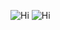 ![Hi](https://github-readme-stats.vercel.app/api?username=tsparksh&show_icons=true&include_all_commits=true&count_private=true&hide=commits)
![Hi](https://github-readme-stats.vercel.app/api/top-langs/?username=tsparksh&layout=compact)
